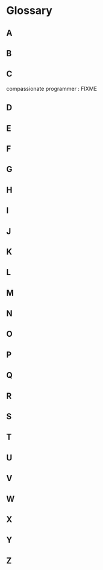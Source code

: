 # Glossary

## A

## B

## C

<span id="compassionate-programmer">compassionate programmer</span>
:   FIXME

## D

## E

## F

## G

## H

## I

## J

## K

## L

## M

## N

## O

## P

## Q

## R

## S

## T

## U

## V

## W

## X

## Y

## Z
